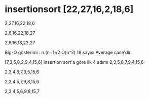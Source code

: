 # insertionsort [22,27,16,2,18,6]

2,27,16,22,18,6

2,6,16,22,18,27

2,6,16,18,22,27

Big-O gösterimi : n.(n+1)/2 O(n^2) 18 sayısı Average case'dir.

[7,3,5,8,2,9,4,15,6] insertion sort'a göre ilk 4 adımı 2,3,5,8,7,9,4,15,6

2,3,4,8,7,9,5,15,6

2,3,4,5,7,9,8,15,6

2,3,4,5,6,9,8,15,7
